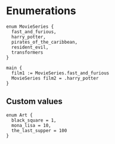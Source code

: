 # Enumerations
```the
enum MovieSeries {
  fast_and_furious,
  harry_potter,
  pirates_of_the_caribbean,
  resident_evil,
  transformers
}

main {
  film1 := MovieSeries.fast_and_furious
  MovieSeries film2 = .harry_potter
}
```

## Custom values
```the
enum Art {
  black_square = 1,
  mona_lisa = 10,
  the_last_supper = 100
}
```
